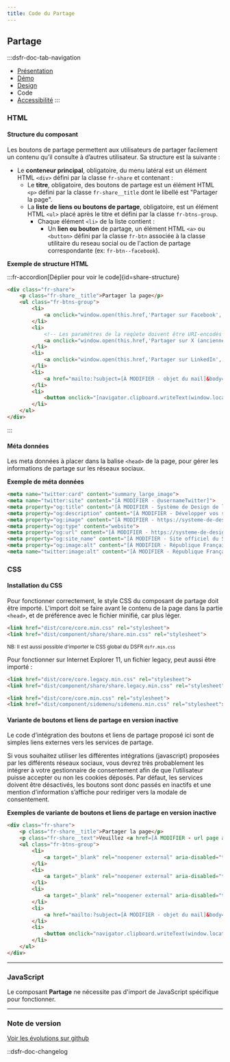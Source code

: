 ```yaml
---
title: Code du Partage
---
```


## Partage

:::dsfr-doc-tab-navigation
- [Présentation](../index.md)
- [Démo](../demo/index.md)
- [Design](../design/index.md)
- Code
- [Accessibilité](../accessibility/index.md)
:::

### HTML

#### Structure du composant

Les boutons de partage permettent aux utilisateurs de partager facilement un contenu qu’il consulte à d’autres utilisateur.
Sa structure est la suivante :

- Le **conteneur principal**, obligatoire, du menu latéral est un élément HTML `<div>` défini par la classe `fr-share` et contenant :
    - Le **titre**, obligatoire, des boutons de partage est un élément HTML `<p>` défini par la classe `fr-share__title` dont le libellé est "Partager la page".
    - La **liste de liens ou boutons de partage**, obligatoire, est un élément HTML `<ul>` placé après le titre et défini par la classe `fr-btns-group`.
        - Chaque élément `<li>` de la liste contient :
            - Un **lien ou bouton** de partage, un élément HTML `<a>` ou `<button>` défini par la classe `fr-btn` associée à la classe utilitaire du reseau social ou de l'action de partage correspondante (ex: `fr-btn--facebook`).

**Exemple de structure HTML**

:::fr-accordion[Déplier pour voir le code]{id=share-structure}

```HTML
<div class="fr-share">
    <p class="fr-share__title">Partager la page</p>
    <ul class="fr-btns-group">
        <li>
            <a onclick="window.open(this.href,'Partager sur Facebook','toolbar=no,location=yes,status=no,menubar=no,scrollbars=yes,resizable=yes,width=600,height=450'); event.preventDefault();" href="https://www.facebook.com/sharer.php?u=[À MODIFIER - url de la page]" target="_blank" rel="noopener external" class="fr-btn--facebook fr-btn">Partager sur Facebook</a>
        </li>
        <li>
            <!-- Les paramètres de la reqûete doivent être URI-encodés (ex: encodeURIComponent() en js) -->
            <a onclick="window.open(this.href,'Partager sur X (anciennement Twitter)','toolbar=no,location=yes,status=no,menubar=no,scrollbars=yes,resizable=yes,width=600,height=420'); event.preventDefault();" href="https://twitter.com/intent/tweet?url=[À MODIFIER - url de la page]&text=[À MODIFIER - titre ou texte descriptif de la page]&via=[À MODIFIER - via]&hashtags=[À MODIFIER - hashtags]" target="_blank" rel="noopener external" class="fr-btn--twitter-x fr-btn">Partager sur X (anciennement Twitter)</a>
        </li>
        <li>
            <a onclick="window.open(this.href,'Partager sur LinkedIn','toolbar=no,location=yes,status=no,menubar=no,scrollbars=yes,resizable=yes,width=550,height=550'); event.preventDefault();" href="https://www.linkedin.com/shareArticle?url=[À MODIFIER - url de la page]&title=[À MODIFIER - titre ou texte descriptif de la page]" target="_blank" rel="noopener external" class="fr-btn--linkedin fr-btn">Partager sur LinkedIn</a>
        </li>
        <li>
            <a href="mailto:?subject=[À MODIFIER - objet du mail]&body=[À MODIFIER - titre ou texte descriptif de la page] [À MODIFIER - url de la page]" target="_blank" rel="noopener external" class="fr-btn--mail fr-btn">Partager par email</a>
        </li>
        <li>
            <button onclick="[navigator.clipboard.writeText(window.location).then(function() {alert('Adresse copiée dans le presse papier.')});]" type="button" class="fr-btn--copy fr-btn">Copier dans le presse-papier</button>
        </li>
    </ul>
</div>
```

:::

#### Méta données

Les meta données à placer dans la balise `<head>` de la page, pour gérer les informations de partage sur les réseaux sociaux.

**Exemple de méta données**

```HTML
<meta name="twitter:card" content="summary_large_image">
<meta name="twitter:site" content="[À MODIFIER - @usernameTwitter]">
<meta property="og:title" content="[À MODIFIER - Système de Design de l&#39;État]">
<meta property="og:description" content="[À MODIFIER - Développer vos sites et applications en utilisant des composants prêts à l&#39;emploi, accessibles et ergonomiques]">
<meta property="og:image" content="[À MODIFIER - https://systeme-de-design.gouv.fr/src/img/systeme-de-design.gouv.fr.jpg]">
<meta property="og:type" content="website">
<meta property="og:url" content="[À MODIFIER - https://systeme-de-design.gouv.fr/]">
<meta property="og:site_name" content="[À MODIFIER - Site officiel du Système de Design de l&#39;État]">
<meta property="og:image:alt" content="[À MODIFIER - République Française - Système de Design de l&#39;État]">
<meta name="twitter:image:alt" content="[À MODIFIER - République Française - Système de Design de l&#39;État]">
```

### CSS

#### Installation du CSS

Pour fonctionner correctement, le style CSS du composant de partage doit être importé.  L'import doit se faire avant le contenu de la page dans la partie `<head>`, et de préférence avec le fichier minifié, car plus léger.

```HTML
<link href="dist/core/core.min.css" rel="stylesheet">
<link href="dist/component/share/share.min.css" rel="stylesheet">
```

<small>NB: Il est aussi possible d'importer le CSS global du DSFR `dsfr.min.css`</small>

Pour fonctionner sur Internet Explorer 11, un fichier legacy, peut aussi être importé :

```HTML
<link href="dist/core/core.legacy.min.css" rel="stylesheet">
<link href="dist/component/share/share.legacy.min.css" rel="stylesheet">
```

```HTML
<link href="dist/core/core.min.css" rel="stylesheet">
<link href="dist/component/sidemenu/sidemenu.min.css" rel="stylesheet">
```

#### Variante de boutons et liens de partage en version inactive

Le code d’intégration des boutons et liens de partage proposé ici sont de simples liens externes vers les services de partage.

Si vous souhaitez utiliser les différentes intégrations (javascript) proposées par les différents réseaux sociaux, vous devrez très probablement les intégrer à votre gestionnaire de consentement afin de que l’utilisateur puisse accepter ou non les cookies déposés.
Par défaut, les services doivent être désactivés, les boutons sont donc passés en inactifs et une mention d’information s’affiche pour rediriger vers la modale de consentement.

**Exemples de variante de boutons et liens de partage en version inactive**

```HTML
<div class="fr-share">
    <p class="fr-share__title">Partager la page</p>
    <p class="fr-share__text">Veuillez <a href=[À MODIFIER - url page autorisation cookies]>autoriser le dépôt de cookies</a> pour partager sur Facebook, Twitter et LinkedIn.</p>
    <ul class="fr-btns-group">
        <li>
            <a target="_blank" rel="noopener external" aria-disabled="true" role="link" class="fr-btn--facebook fr-btn">Partager sur Facebook</a>
        </li>
        <li>
            <a target="_blank" rel="noopener external" aria-disabled="true" role="link" class="fr-btn--twitter-x fr-btn">Partager sur X (anciennement Twitter)</a>
        </li>
        <li>
            <a target="_blank" rel="noopener external" aria-disabled="true" role="link" class="fr-btn--linkedin fr-btn">Partager sur LinkedIn</a>
        </li>
        <li>
            <a href="mailto:?subject=[À MODIFIER - objet du mail]&body=[À MODIFIER - titre ou texte descriptif de la page] [À MODIFIER - url de la page]" target="_blank" rel="noopener external" class="fr-btn--mail fr-btn">Partager par email</a>
        </li>
        <li>
            <button onclick="navigator.clipboard.writeText(window.location).then(function() {alert('Adresse copiée dans le presse papier.')});" type="button" class="fr-btn--copy fr-btn">Copier dans le presse-papier</button>
        </li>
    </ul>
</div>
```

---

### JavaScript

Le composant **Partage** ne nécessite pas d'import de JavaScript spécifique pour fonctionner.

---

### Note de version

[Voir les évolutions sur github](https://github.com/GouvernementFR/dsfr/pulls?q=is%3Apr+is%3Aclosed+is%3Amerged+share+)

::dsfr-doc-changelog
